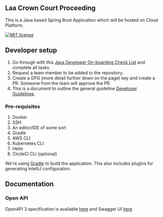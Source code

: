 ## Laa Crown Court Proceeding

This is a Java based Spring Boot Application which will be hosted on Cloud Platform.

[![MIT license](https://img.shields.io/badge/License-MIT-blue.svg)](LICENSE)

## Developer setup

1. Go through with this [Java Developer On-boarding Check List](https://dsdmoj.atlassian.net/wiki/spaces/ASLST/pages/3738468667/Java+Developer+Onboarding+Check+List/) and complete all tasks.
2. Request a team member to be added to the repository.
3. Create a GPG (more detail further down on the page) key and create a PR. Someone from the team will approve the PR.
4. This is a document to outline the general guideline [Developer Guidelines](https://dsdmoj.atlassian.net/wiki/spaces/ASLST/pages/3896049821/Developer+Guidelines).

### Pre-requisites

1. Docker
2. SSH
3. An editor/IDE of some sort
4. Gradle
5. AWS CLI
6. Kubernetes CLI
7. Helm
8. CircleCI CLI (optional)

We're using [Gradle](https://gradle.org/) to build the application. This also includes plugins for generating IntelliJ configuration.

## Documentation

### Open API

OpenAPI 3 specification is available [here](http://localhost:8087/open-api/api-docs/) and Swagger UI
[here](http://localhost:8087/open-api/swagger-ui/index.html)
